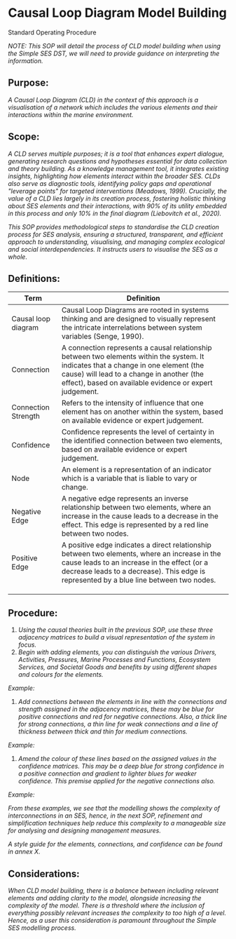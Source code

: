 # Causal Loop Diagram Model Building

Standard Operating Procedure

*NOTE: This SOP will detail the process of CLD model building when using the Simple SES DST, we will need to provide guidance on interpreting the information.*

## Purpose:

*A Causal Loop Diagram (CLD) in the context of this approach is a visualisation of a network which includes the various elements and their interactions within the marine environment.*

## Scope:

*A CLD serves multiple purposes; it is a tool that enhances expert dialogue, generating research questions and hypotheses essential for data collection and theory building. As a knowledge management tool, it integrates existing insights, highlighting how elements interact within the broader SES. CLDs also serve as diagnostic tools, identifying policy gaps and operational "leverage points" for targeted interventions (Meadows, 1999). Crucially, the value of a CLD lies largely in its creation process, fostering holistic thinking about SES elements and their interactions, with 90% of its utility embedded in this process and only 10% in the final diagram (Liebovitch et al., 2020).*

*This SOP provides methodological steps to standardise the CLD creation process for SES analysis, ensuring a structured, transparent, and efficient approach to understanding, visualising, and managing complex ecological and social interdependencies. It instructs users to visualise the SES as a whole*.

## Definitions:

| Term | Definition |
|----|----|
| Causal loop diagram | Causal Loop Diagrams are rooted in systems thinking and are designed to visually represent the intricate interrelations between system variables (Senge, 1990). |
| Connection | A connection represents a causal relationship between two elements within the system. It indicates that a change in one element (the cause) will lead to a change in another (the effect), based on available evidence or expert judgement. |
| Connection Strength | Refers to the intensity of influence that one element has on another within the system, based on available evidence or expert judgement. |
| Confidence | Confidence represents the level of certainty in the identified connection between two elements, based on available evidence or expert judgement. |
| Node | An element is a representation of an indicator which is a variable that is liable to vary or change. |
| Negative Edge | A negative edge represents an inverse relationship between two elements, where an increase in the cause leads to a decrease in the effect. This edge is represented by a red line between two nodes. |
| Positive Edge | A positive edge indicates a direct relationship between two elements, where an increase in the cause leads to an increase in the effect (or a decrease leads to a decrease). This edge is represented by a blue line between two nodes. |
|  |  |
|  |  |
|  |  |

## Procedure:

1.  *Using the causal theories built in the previous SOP, use these three adjacency matrices to build a visual representation of the system in focus.*
2.  *Begin with adding elements, you can distinguish the various Drivers, Activities, Pressures, Marine Processes and Functions, Ecosystem Services, and Societal Goods and benefits by using different shapes and colours for the elements.*

*Example:*

1.  *Add connections between the elements in line with the connections and strength assigned in the adjacency matrices, these may be blue for positive connections and red for negative connections. Also, a thick line for strong connections, a thin line for weak connections and a line of thickness between thick and thin for medium connections.*

*Example:*

1.  *Amend the colour of these lines based on the assigned values in the confidence matrices. This may be a deep blue for strong confidence in a positive connection and gradient to lighter blues for weaker confidence. This premise applied for the negative connections also.*

*Example:*

*From these examples, we see that the modelling shows the complexity of interconnections in an SES, hence, in the next SOP, refinement and simplification techniques help reduce this complexity to a manageable size for analysing and designing management measures.*

*A style guide for the elements, connections, and confidence can be found in annex X.*

## Considerations:

*When CLD model building, there is a balance between including relevant elements and adding clarity to the model, alongside increasing the complexity of the model. There is a threshold where the inclusion of everything possibly relevant increases the complexity to too high of a level. Hence, as a user this consideration is paramount throughout the Simple SES modelling process.*
